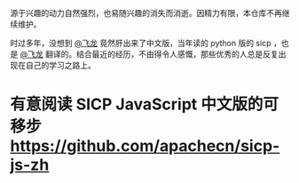 源于兴趣的动力自然强烈，也易随兴趣的消失而消逝。因精力有限，本仓库不再继续维护。

时过多年，没想到 [@飞龙](https://github.com/wizardforcel) 竟然肝出来了中文版，当年读的 python 版的 sicp ，也是 [@飞龙](https://github.com/wizardforcel) 翻译的。结合最近的经历，不由得令人感慨，那些优秀的人总是反复出现在自己的学习之路上。

# 有意阅读 SICP JavaScript 中文版的可移步 https://github.com/apachecn/sicp-js-zh

